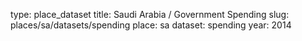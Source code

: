 type: place_dataset
title: Saudi Arabia / Government Spending
slug: places/sa/datasets/spending
place: sa
dataset: spending
year: 2014
